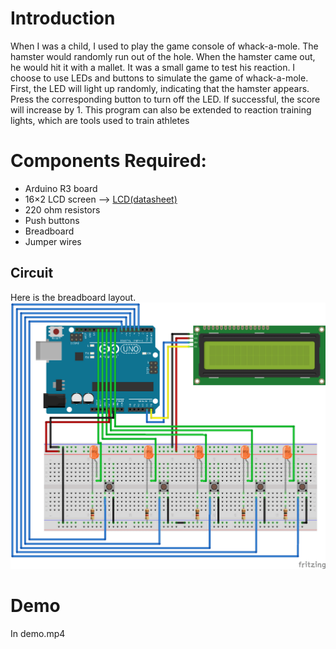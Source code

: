 # Introduction
When I was a child, I used to play the game console of whack-a-mole. The hamster would randomly run out of the hole. When the hamster came out, he would hit it with a mallet. It was a small game to test his reaction. I choose to use LEDs and buttons to simulate the game of whack-a-mole. First, the LED will light up randomly, indicating that the hamster appears. Press the corresponding button to turn off the LED. If successful, the score will increase by 1. This program can also be extended to reaction training lights, which are tools used to train athletes

# Components Required:

* Arduino R3 board
* 16×2 LCD screen   —>  [LCD(datasheet)](https://github.com/YuxiLu/ECE387-Midterm/files/8458166/16x2.LCD.Datasheet.pdf)
* 220 ohm resistors
* Push buttons
* Breadboard
* Jumper wires

## Circuit
Here is the breadboard layout. 
![circuit](https://github.com/YuxiLu/ECE387-Final-Projrct/blob/main/Circuit.png)

# Demo
In demo.mp4
